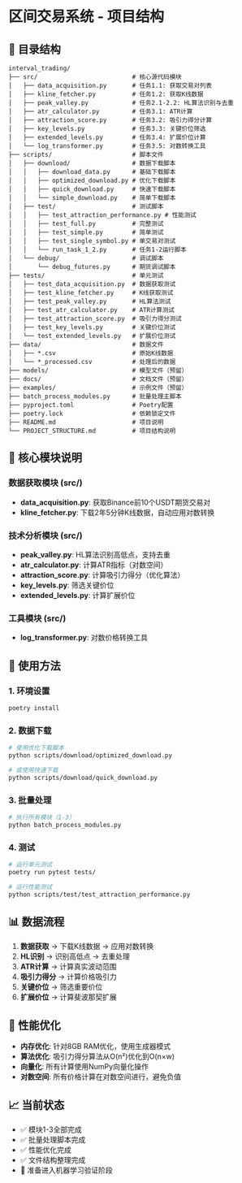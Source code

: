 # 区间交易系统 - 项目结构

## 📁 目录结构

```
interval_trading/
├── src/                          # 核心源代码模块
│   ├── data_acquisition.py       # 任务1.1: 获取交易对列表
│   ├── kline_fetcher.py          # 任务1.2: 获取K线数据
│   ├── peak_valley.py            # 任务2.1-2.2: HL算法识别与去重
│   ├── atr_calculator.py         # 任务3.1: ATR计算
│   ├── attraction_score.py       # 任务3.2: 吸引力得分计算
│   ├── key_levels.py             # 任务3.3: 关键价位筛选
│   ├── extended_levels.py        # 任务3.4: 扩展价位计算
│   └── log_transformer.py        # 任务3.5: 对数转换工具
├── scripts/                      # 脚本文件
│   ├── download/                 # 数据下载脚本
│   │   ├── download_data.py      # 基础下载脚本
│   │   ├── optimized_download.py # 优化下载脚本
│   │   ├── quick_download.py     # 快速下载脚本
│   │   └── simple_download.py    # 简单下载脚本
│   ├── test/                     # 测试脚本
│   │   ├── test_attraction_performance.py # 性能测试
│   │   ├── test_full.py          # 完整测试
│   │   ├── test_simple.py        # 简单测试
│   │   ├── test_single_symbol.py # 单交易对测试
│   │   └── run_task_1_2.py       # 任务1-2运行脚本
│   └── debug/                    # 调试脚本
│       └── debug_futures.py      # 期货调试脚本
├── tests/                        # 单元测试
│   ├── test_data_acquisition.py  # 数据获取测试
│   ├── test_kline_fetcher.py     # K线获取测试
│   ├── test_peak_valley.py       # HL算法测试
│   ├── test_atr_calculator.py    # ATR计算测试
│   ├── test_attraction_score.py  # 吸引力得分测试
│   ├── test_key_levels.py        # 关键价位测试
│   └── test_extended_levels.py   # 扩展价位测试
├── data/                         # 数据文件
│   ├── *.csv                     # 原始K线数据
│   └── *_processed.csv           # 处理后的数据
├── models/                       # 模型文件（预留）
├── docs/                         # 文档文件（预留）
├── examples/                     # 示例文件（预留）
├── batch_process_modules.py      # 批量处理主脚本
├── pyproject.toml                # Poetry配置
├── poetry.lock                   # 依赖锁定文件
├── README.md                     # 项目说明
└── PROJECT_STRUCTURE.md          # 项目结构说明
```

## 🎯 核心模块说明

### 数据获取模块 (src/)
- **data_acquisition.py**: 获取Binance前10个USDT期货交易对
- **kline_fetcher.py**: 下载2年5分钟K线数据，自动应用对数转换

### 技术分析模块 (src/)
- **peak_valley.py**: HL算法识别高低点，支持去重
- **atr_calculator.py**: 计算ATR指标（对数空间）
- **attraction_score.py**: 计算吸引力得分（优化算法）
- **key_levels.py**: 筛选关键价位
- **extended_levels.py**: 计算扩展价位

### 工具模块 (src/)
- **log_transformer.py**: 对数价格转换工具

## 🚀 使用方法

### 1. 环境设置
```bash
poetry install
```

### 2. 数据下载
```bash
# 使用优化下载脚本
python scripts/download/optimized_download.py

# 或使用快速下载
python scripts/download/quick_download.py
```

### 3. 批量处理
```bash
# 执行所有模块（1-3）
python batch_process_modules.py
```

### 4. 测试
```bash
# 运行单元测试
poetry run pytest tests/

# 运行性能测试
python scripts/test/test_attraction_performance.py
```

## 📊 数据流程

1. **数据获取** → 下载K线数据 → 应用对数转换
2. **HL识别** → 识别高低点 → 去重处理
3. **ATR计算** → 计算真实波动范围
4. **吸引力得分** → 计算价格吸引力
5. **关键价位** → 筛选重要价位
6. **扩展价位** → 计算斐波那契扩展

## 🔧 性能优化

- **内存优化**: 针对8GB RAM优化，使用生成器模式
- **算法优化**: 吸引力得分算法从O(n²)优化到O(n×w)
- **向量化**: 所有计算使用NumPy向量化操作
- **对数空间**: 所有价格计算在对数空间进行，避免负值

## 📈 当前状态

- ✅ 模块1-3全部完成
- ✅ 批量处理脚本完成
- ✅ 性能优化完成
- ✅ 文件结构整理完成
- 🔄 准备进入机器学习验证阶段
